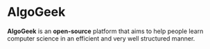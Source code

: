 # AlgoGeek
 **AlgoGeek** is an **open-source** platform that aims to help people 
 learn computer science in an efficient and very well structured manner.<br>
 